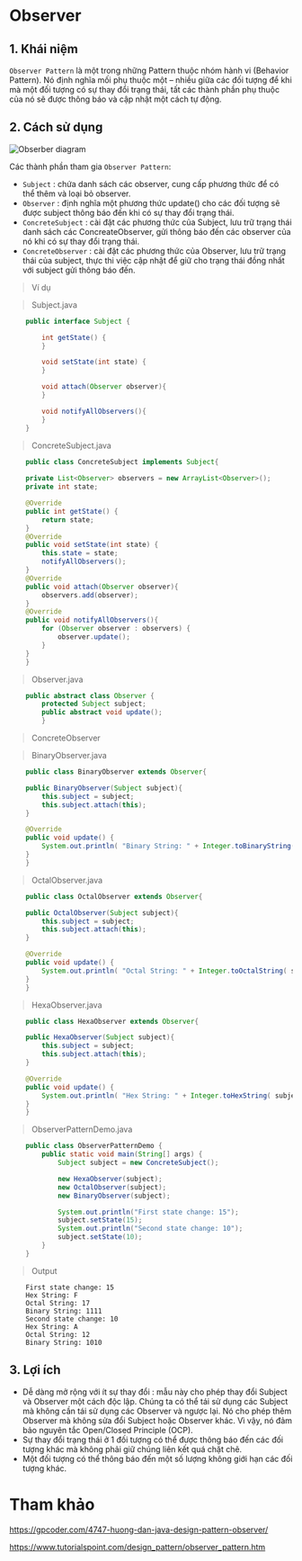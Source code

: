# Observer
## 1. Khái niệm
`Observer Pattern` là một trong những Pattern thuộc nhóm hành vi (Behavior Pattern). Nó định nghĩa mối phụ thuộc một – nhiều giữa các đối tượng để khi mà một đối tượng có sự thay đổi trạng thái, tất các thành phần phụ thuộc của nó sẽ được thông báo và cập nhật một cách tự động.

## 2. Cách sử dụng
![Obserber diagram](https://gpcoder.com/wp-content/uploads/2018/12/design-patterns-observer-diagram.png)

Các thành phần tham gia `Observer Pattern`:

- `Subject` : chứa danh sách các observer,  cung cấp phương thức để có thể thêm và loại bỏ observer.
- `Observer` : định nghĩa một phương thức update() cho các đối tượng sẽ được subject thông báo đến khi có sự thay đổi trạng thái.
- `ConcreteSubject` : cài đặt các phương thức của Subject, lưu trữ trạng thái danh sách các ConcreateObserver, gửi thông báo đến các observer của nó khi có sự thay đổi trạng thái.
- `ConcreteObserver` : cài đặt các phương thức của Observer, lưu trữ trạng thái của subject, thực thi việc cập nhật để giữ cho trạng thái đồng nhất với subject gửi thông báo đến.

>Ví dụ

>Subject.java
```java
    public interface Subject {

        int getState() {
        }

        void setState(int state) {
        }

        void attach(Observer observer){	
        }

        void notifyAllObservers(){
        } 	
    }
```

>ConcreteSubject.java   
```java
    public class ConcreteSubject implements Subject{
        
    private List<Observer> observers = new ArrayList<Observer>();
    private int state;

    @Override
    public int getState() {
        return state;
    }
    @Override
    public void setState(int state) {
        this.state = state;
        notifyAllObservers();
    }
    @Override
    public void attach(Observer observer){
        observers.add(observer);		
    }
    @Override
    public void notifyAllObservers(){
        for (Observer observer : observers) {
            observer.update();
        }
    } 	
    }
```

>Observer.java
```java
    public abstract class Observer {
        protected Subject subject;
        public abstract void update();
        }
```

>ConcreteObserver

>BinaryObserver.java
```java
    public class BinaryObserver extends Observer{

    public BinaryObserver(Subject subject){
        this.subject = subject;
        this.subject.attach(this);
    }

    @Override
    public void update() {
        System.out.println( "Binary String: " + Integer.toBinaryString( subject.getState() ) ); 
    }
    }
```
>OctalObserver.java
```java
    public class OctalObserver extends Observer{

    public OctalObserver(Subject subject){
        this.subject = subject;
        this.subject.attach(this);
    }

    @Override
    public void update() {
        System.out.println( "Octal String: " + Integer.toOctalString( subject.getState() ) ); 
    }
    }
```
>HexaObserver.java
```java
    public class HexaObserver extends Observer{

    public HexaObserver(Subject subject){
        this.subject = subject;
        this.subject.attach(this);
    }

    @Override
    public void update() {
        System.out.println( "Hex String: " + Integer.toHexString( subject.getState() ).toUpperCase() ); 
    }
    }
```

>ObserverPatternDemo.java
```java
    public class ObserverPatternDemo {
        public static void main(String[] args) {
            Subject subject = new ConcreteSubject();

            new HexaObserver(subject);
            new OctalObserver(subject);
            new BinaryObserver(subject);

            System.out.println("First state change: 15");	
            subject.setState(15);
            System.out.println("Second state change: 10");	
            subject.setState(10);
        }
    }
```
>Output
```
    First state change: 15
    Hex String: F
    Octal String: 17
    Binary String: 1111
    Second state change: 10
    Hex String: A
    Octal String: 12
    Binary String: 1010
```
## 3. Lợi ích
- Dễ dàng mở rộng với ít sự thay đổi : mẫu này cho phép thay đổi Subject và Observer một cách độc lập. Chúng ta có thể tái sử dụng các Subject mà không cần tái sử dụng các Observer và ngược lại. Nó cho phép thêm Observer mà không sửa đổi Subject hoặc Observer khác. Vì vậy, nó đảm bảo nguyên tắc Open/Closed Principle (OCP).
- Sự thay đổi trạng thái ở 1 đối tượng có thể được thông báo đến các đối tượng khác mà không phải giữ chúng liên kết quá chặt chẽ.
- Một đối tượng có thể thông báo đến một số lượng không giới hạn các đối tượng khác.

# Tham khảo

https://gpcoder.com/4747-huong-dan-java-design-pattern-observer/

https://www.tutorialspoint.com/design_pattern/observer_pattern.htm
